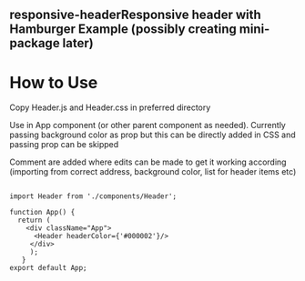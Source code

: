 ## responsive-headerResponsive header with Hamburger Example (possibly creating mini-package later)

# How to Use 

Copy Header.js and Header.css in preferred directory

Use in App component (or other parent component as needed). Currently passing background color as prop but this can be directly added in CSS and passing prop can be skipped

Comment are added where edits can be made to get it working according (importing from correct address, background color, list for header items etc)

```

import Header from './components/Header';

function App() {  
  return (    
    <div className="App">      
      <Header headerColor={'#000002'}/>    
     </div>  
     );
   }
export default App;

```
